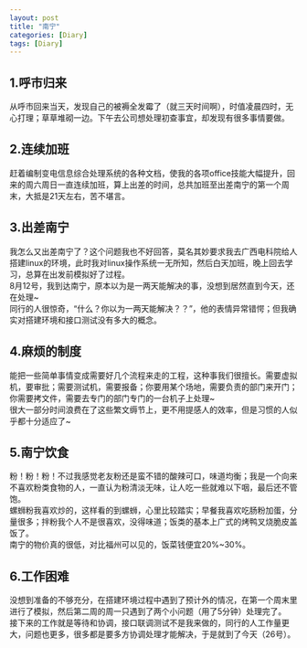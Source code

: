```yaml
---
layout: post
title: "南宁"
categories: [Diary]
tags: [Diary]
---
```


## 1.呼市归来
从呼市回来当天，发现自己的被褥全发霉了（就三天时间啊），时值凌晨四时，无心打理；草草堆砌一边。下午去公司想处理初查事宜，却发现有很多事情要做。

## 2.连续加班
赶着编制变电信息综合处理系统的各种文档，使我的各项office技能大幅提升，回来的周六周日一直连续加班，算上出差的时间，总共加班至出差南宁的第一个周末，大抵是21天左右，苦不堪言。

## 3.出差南宁
我怎么又出差南宁了？这个问题我也不好回答，莫名其妙要求我去广西电科院给人搭建linux的环境，此时我对linux操作系统一无所知，然后白天加班，晚上回去学习，总算在出发前模拟好了过程。  
8月12号，我到达南宁，原本以为是一两天能解决的事，没想到居然直到今天，还在处理~  
同行的人很惊奇，“什么？你以为一两天能解决？？”，他的表情异常错愕；但我确实对搭建环境和接口测试没有多大的概念。  

## 4.麻烦的制度
能把一些简单事情变成需要好几个流程来走的工程，这种事我们很擅长。需要虚拟机，要审批；需要测试机，需要报备；你要用某个场地，需要负责的部门来开门；你需要拷文件，需要去专门的部门专门的一台机子上处理~  
很大一部分时间浪费在了这些繁文缛节上，更不用提感人的效率，但是习惯的人似乎都十分适应了~

## 5.南宁饮食
粉！粉！粉！不过我感觉老友粉还是蛮不错的酸辣可口，味道均衡；我是一个向来不喜欢粉类食物的人，一直认为粉清淡无味，让人吃一些就难以下咽，最后还不管饱。  
螺蛳粉我喜欢炒的，这样看的到螺蛳，心里比较踏实；早餐我喜欢吃肠粉加蛋，分量很多；拌粉我个人不是很喜欢，没得味道；饭类的基本上广式的烤鸭叉烧脆皮盖饭了。  
南宁的物价真的很低，对比福州可以见的，饭菜钱便宜20%~30%。

## 6.工作困难
没想到准备的不够充分，在搭建环境过程中遇到了预计外的情况，在第一个周末里进行了模拟，然后第二周的周一只遇到了两个小问题（用了5分钟）处理完了。  
接下来的工作就是等待和协调，接口联调测试不是我来做的，同行的人工作量更大，问题也更多，很多都是要多方协调处理才能解决，于是就到了今天（26号）。


